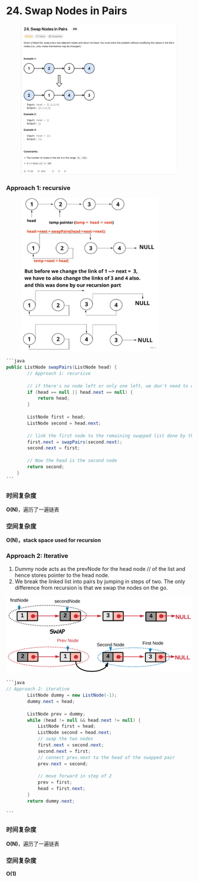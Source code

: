# 24. Swap Nodes in Pairs

<figure><img src="../../../.gitbook/assets/image (8) (1) (1) (1) (1) (1).png" alt=""><figcaption></figcaption></figure>

### Approach 1: recursive

<figure><img src="../../../.gitbook/assets/image (9) (1) (1) (1) (1).png" alt="" width="375"><figcaption></figcaption></figure>

````java
```java
public ListNode swapPairs(ListNode head) {
        // Approach 1: recursive

        // if there's no node left or only one left, we don't need to do anything
        if (head == null || head.next == null) {
            return head;
        }

        ListNode first = head;
        ListNode second = head.next;

        // link the first node to the remaining swapped list done by the recursion call
        first.next = swapPairs(second.next);
        second.next = first;

        // Now the head is the second node
        return second;
    }
```
````

### 时间复杂度

**O(N)**，遍历了一遍链表

### 空间复杂度

**O(N)，stack space used for recursion**

### Approach 2: Iterative

1. Dummy node acts as the prevNode for the head node // of the list and hence stores pointer to the head node.
2. We break the linked list into pairs by jumping in steps of two. The only difference from recursion is that we swap the nodes on the go.

![](<../../../.gitbook/assets/image (11) (1) (1) (1).png>)![](<../../../.gitbook/assets/image (12) (1) (1) (1).png>)

````java
```java
// Approach 2: iterative
        ListNode dummy = new ListNode(-1);
        dummy.next = head;

        ListNode prev = dummy;
        while (head != null && head.next != null) {
            ListNode first = head;
            ListNode second = head.next;
            // swap the two nodes
            first.next = second.next;
            second.next = first;
            // connect prev.next to the head of the swapped pair
            prev.next = second;

            // move forward in step of 2
            prev = first;
            head = first.next;
        }
        return dummy.next;

```
````

### 时间复杂度

**O(N)**，遍历了一遍链表

### 空间复杂度

**O(1)**
